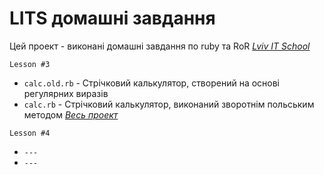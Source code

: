 # LITS домашні завдання

Цей проект - виконані домашні завдання по ruby та RoR
[*Lviv IT School*](http://lits.ua/lc-school/ruby-and-ruby-on-rails/)

`Lesson #3`
- `calc.old.rb` - Стрічковий калькулятор, створений на основі регулярних виразів
- `calc.rb` - Стрічковий калькулятор, виконаний зворотнім польським методом
[*Весь проект*](https://github.com/sdmytrenko/calc)

`Lesson #4`
- `---`
- `---`